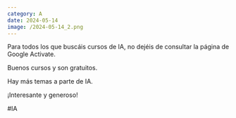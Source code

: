 ```yaml
--- 
category: A 
date: 2024-05-14 
image: /2024-05-14_2.png 
--- 
```


Para todos los que buscáis cursos de IA, no dejéis de consultar la página de Google Activate. 

Buenos cursos y son gratuitos. 

Hay más temas a parte de IA. 

¡Interesante y generoso!

#IA